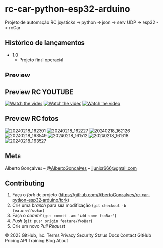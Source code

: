 # rc-car-python-esp32-arduino

Projeto de automação RC joysticks -> python -> json -> serv UDP -> esp32 -> rcCar

## Histórico de lançamentos

* 1.0
    * Projeto final operacial  




## Preview


## Preview RC YOUTUBE
[![Watch the video](https://img.youtube.com/vi/8zilupMO19c/maxresdefault.jpg)](https://youtube.com/shorts/8zilupMO19c?feature=share)
[![Watch the video](https://img.youtube.com/vi/L9WDpXEnFB8/maxresdefault.jpg)](https://https://youtu.be/L9WDpXEnFB8)
[![Watch the video](https://img.youtube.com/vi/bNTYHumopc4/maxresdefault.jpg)](https://https://youtu.be/bNTYHumopc4)

## Preview RC fotos
![20240218_162301](https://github.com/AlbertoGoncalves/rc-car-python-esp32-arduino/assets/91420997/8f247e6b-3d4b-41ab-b27f-d8765bc5c0cc)
![20240218_162227](https://github.com/AlbertoGoncalves/rc-car-python-esp32-arduino/assets/91420997/4068fc04-525d-497d-a09c-86ba79cd05d3)
![20240218_162126](https://github.com/AlbertoGoncalves/rc-car-python-esp32-arduino/assets/91420997/33e98f32-d2e5-4b79-be9e-2a236fe29520)
![20240218_163549](https://github.com/AlbertoGoncalves/rc-car-python-esp32-arduino/assets/91420997/fae4e4be-781c-4f24-a8c7-4cb307c11cd1)
![20240218_161512](https://github.com/AlbertoGoncalves/rc-car-python-esp32-arduino/assets/91420997/4382406d-64ec-45a9-871d-c46baf872c20)
![20240218_161618](https://github.com/AlbertoGoncalves/rc-car-python-esp32-arduino/assets/91420997/2103aef1-db9c-422b-8c1f-15e2417dd00a)
![20240218_163527](https://github.com/AlbertoGoncalves/rc-car-python-esp32-arduino/assets/91420997/363e1a22-6887-48db-977e-5e36712d05bf)


## Meta

Alberto Gonçalves – [@AlbertoGoncalves](https://www.linkedin.com/in/albertogoncalves2/) – jjunior666@gmail.com

## Contributing

1. Faça o _fork_ do projeto (<https://github.com/AlbertoGoncalves/rc-car-python-esp32-arduino/fork>)
2. Crie uma _branch_ para sua modificação (`git checkout -b feature/fooBar`)
3. Faça o _commit_ (`git commit -am 'Add some fooBar'`)
4. _Push_ (`git push origin feature/fooBar`)
5. Crie um novo _Pull Request_

[npm-image]: https://img.shields.io/npm/v/datadog-metrics.svg?style=flat-square
[npm-url]: https://npmjs.org/package/datadog-metrics
[npm-downloads]: https://img.shields.io/npm/dm/datadog-metrics.svg?style=flat-square
[travis-image]: https://img.shields.io/travis/dbader/node-datadog-metrics/master.svg?style=flat-square
[travis-url]: https://travis-ci.org/dbader/node-datadog-metrics
[wiki]: https://github.com/seunome/seuprojeto/wiki
© 2022 GitHub, Inc.
Terms
Privacy
Security
Status
Docs
Contact GitHub
Pricing
API
Training
Blog
About
